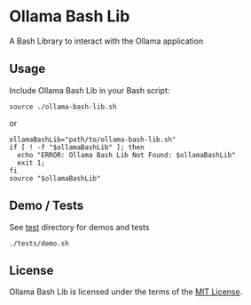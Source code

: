 # Ollama Bash Lib

A Bash Library to interact with the Ollama application

## Usage

Include Ollama Bash Lib in your Bash script:

```
source ./ollama-bash-lib.sh
```
or
```
ollamaBashLib="path/to/ollama-bash-lib.sh"
if [ ! -f "$ollamaBashLib" ]; then
  echo "ERROR: Ollama Bash Lib Not Found: $ollamaBashLib"
  exit 1;
fi
source "$ollamaBashLib"
```
## Demo / Tests

See [test](tests) directory for demos and tests

```
./tests/demo.sh
```

## License

Ollama Bash Lib is licensed under the terms of the [MIT License](LICENSE).

